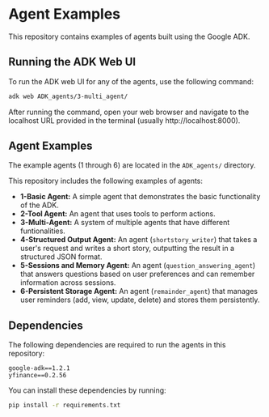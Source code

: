 # Agent Examples

This repository contains examples of agents built using the Google ADK.

## Running the ADK Web UI

To run the ADK web UI for any of the agents, use the following command:

```bash
adk web ADK_agents/3-multi_agent/
```

After running the command, open your web browser and navigate to the localhost URL provided in the terminal (usually http://localhost:8000).

## Agent Examples

The example agents (1 through 6) are located in the `ADK_agents/` directory.

This repository includes the following examples of agents:

* **1-Basic Agent:** A simple agent that demonstrates the basic functionality of the ADK.
* **2-Tool Agent:** An agent that uses tools to perform actions.
* **3-Multi-Agent:** A system of multiple agents that have different funtionalities.
*   **4-Structured Output Agent:** An agent (`shortstory_writer`) that takes a user's request and writes a short story, outputting the result in a structured JSON format.
*   **5-Sessions and Memory Agent:** An agent (`question_answering_agent`) that answers questions based on user preferences and can remember information across sessions.
*   **6-Persistent Storage Agent:** An agent (`remainder_agent`) that manages user reminders (add, view, update, delete) and stores them persistently.

## Dependencies

The following dependencies are required to run the agents in this repository:

```
google-adk==1.2.1
yfinance==0.2.56
```

You can install these dependencies by running:

```bash
pip install -r requirements.txt
```
